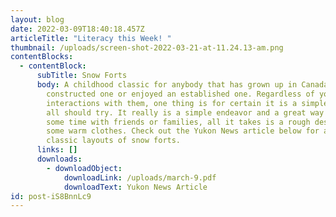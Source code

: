 ```yaml
---
layout: blog
date: 2022-03-09T18:40:18.457Z
articleTitle: "Literacy this Week! "
thumbnail: /uploads/screen-shot-2022-03-21-at-11.24.13-am.png
contentBlocks:
  - contentBlock:
      subTitle: Snow Forts
      body: A childhood classic for anybody that has grown up in Canada, we have all
        constructed one or enjoyed an established one. Regardless of your
        interactions with them, one thing is for certain it is a simple joy that
        all should try. It really is a simple endeavor and a great way to spend
        some time with friends or families, all it takes is a rough design and
        some warm clothes. Check out the Yukon News article below for a few
        classic layouts of snow forts.
      links: []
      downloads:
        - downloadObject:
            downloadLink: /uploads/march-9.pdf
            downloadText: Yukon News Article
id: post-iS8BnnLc9
---
```

